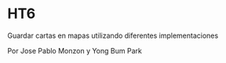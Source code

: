 # HT6
Guardar cartas en mapas utilizando diferentes implementaciones

Por Jose Pablo Monzon y Yong Bum Park
